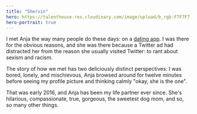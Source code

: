 ```yaml
---
title: "Shervin"
hero: https://talenthouse-res.cloudinary.com/image/upload/b_rgb:F7F7F7,c_fill,d_profilepic_placeholder_2x.png,f_auto,h_260,w_260/v1/user-261016/profilePicture/vxedbfr8w0srusgmiw9v.jpg
hero-portrait: true
---
```

I met Anja the way many people do these days: on a [dating app](https://weareher.com/). I was there for the obvious reasons, and she was there because a Twitter ad had distracted her from the reason she usually visited Twitter: to rant about sexism and racism.

The story of how we met has two deliciously distinct perspectives: I was bored, lonely, and mischievous, Anja browsed around for twelve minutes before seeing my profile picture and thinking calmly "okay, she is the one".

That was early 2016, and Anja has been my life partner ever since. She's hilarious, compassionate, true, gorgeous, the sweetest dog mom, and so, so many other things.